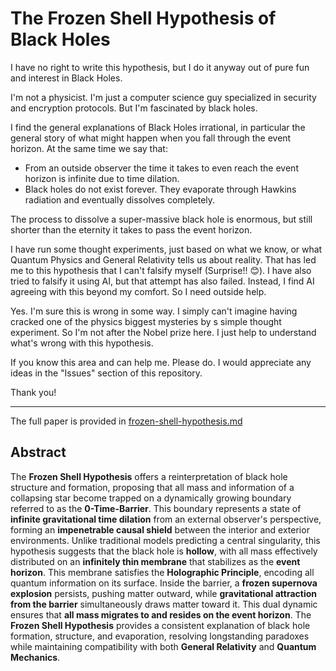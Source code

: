 # The Frozen Shell Hypothesis of Black Holes

I have no right to write this hypothesis, but I do it anyway out of pure fun and interest in Black Holes.

I'm not a physicist. I'm just a computer science guy specialized in security and encryption protocols. But I'm fascinated by black holes.

I find the general explanations of Black Holes irrational,
in particular the general story of what might happen when you fall through the event horizon.
At the same time we say that:

- From an outside observer the time it takes to even reach the event horizon is infinite due to time dilation.
- Black holes do not exist forever. They evaporate through Hawkins radiation and eventually dissolves completely.

The process to dissolve a super-massive black hole is enormous, but still shorter than the eternity it takes to pass the event horizon.

I have run some thought experiments, just based on what we know, or what Quantum Physics and General Relativity tells us about reality.
That has led me to this hypothesis that I can't falsify myself (Surprise!! 😊).
I have also tried to falsify it using AI, but that attempt has also failed.
Instead, I find AI agreeing with this beyond my comfort.
So I need outside help.

Yes.
I'm sure this is wrong in some way.
I simply can't imagine having cracked one of the physics biggest mysteries by s simple thought experiment.
So I'm not after the Nobel prize here.
I just help to understand what's wrong with this hypothesis.

If you know this area and can help me. Please do. I would appreciate any ideas in the "Issues" section of this repository.

Thank you!

---

The full paper is provided in [frozen-shell-hypothesis.md](frozen-shell-hypothesis.md)

## **Abstract**
The **Frozen Shell Hypothesis** offers a reinterpretation of black hole structure and formation, proposing that all mass and information of a collapsing star become trapped on a dynamically growing boundary referred to as the **0-Time-Barrier**. This boundary represents a state of **infinite gravitational time dilation** from an external observer's perspective, forming an **impenetrable causal shield** between the interior and exterior environments. Unlike traditional models predicting a central singularity, this hypothesis suggests that the black hole is **hollow**, with all mass effectively distributed on an **infinitely thin membrane** that stabilizes as the **event horizon**. This membrane satisfies the **Holographic Principle**, encoding all quantum information on its surface. Inside the barrier, a **frozen supernova explosion** persists, pushing matter outward, while **gravitational attraction from the barrier** simultaneously draws matter toward it. This dual dynamic ensures that **all mass migrates to and resides on the event horizon**. The **Frozen Shell Hypothesis** provides a consistent explanation of black hole formation, structure, and evaporation, resolving longstanding paradoxes while maintaining compatibility with both **General Relativity** and **Quantum Mechanics**.

